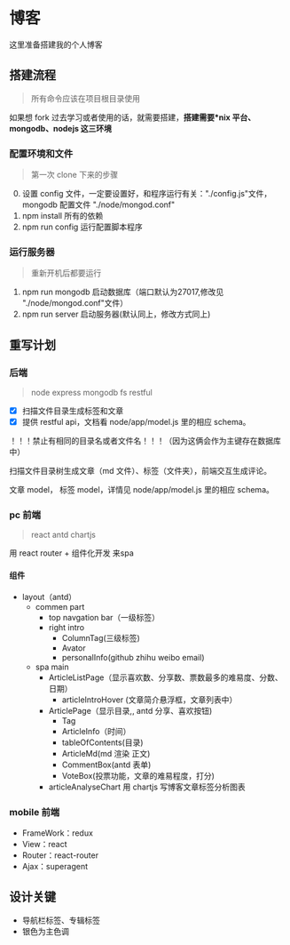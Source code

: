 # 博客
这里准备搭建我的个人博客

## 搭建流程
> 所有命令应该在项目根目录使用

如果想 fork 过去学习或者使用的话，就需要搭建，**搭建需要*nix 平台、mongodb、nodejs 这三环境**

### 配置环境和文件
> 第一次 clone 下来的步骤

0. 设置 config 文件，一定要设置好，和程序运行有关："./config.js"文件，mongodb 配置文件 "./node/mongod.conf"
1. npm install 所有的依赖
2. npm run config 运行配置脚本程序  

### 运行服务器
> 重新开机后都要运行

1. npm run mongodb 启动数据库（端口默认为27017,修改见 "./node/mongod.conf"文件）
2. npm run server 启动服务器(默认同上，修改方式同上)

## 重写计划
### 后端
> node express mongodb fs restful


- [x] 扫描文件目录生成标签和文章
- [x] 提供 restful api，文档看 node/app/model.js 里的相应 schema。

！！！禁止有相同的目录名或者文件名！！！（因为这俩会作为主键存在数据库中）

扫描文件目录树生成文章（md 文件）、标签（文件夹），前端交互生成评论。

文章 model， 标签 model，详情见 node/app/model.js 里的相应 schema。

### pc 前端
> react antd chartjs

用 react router + 组件化开发 来spa

#### 组件
- layout（antd）
    - commen part
        - top navgation bar（一级标签）
        - right intro
            - ColumnTag(三级标签)
            - Avator
            - personalInfo(github zhihu weibo email)
    - spa main
        - ArticleListPage（显示喜欢数、分享数、票数最多的难易度、分数、日期）
            - articleIntroHover (文章简介悬浮框，文章列表中）
        - ArticlePage（显示目录,, antd 分享、喜欢按钮)
            - Tag
            - ArticleInfo（时间）
            - tableOfContents(目录)
            - ArticleMd(md 渲染 正文)
            - CommentBox(antd 表单)
            - VoteBox(投票功能，文章的难易程度，打分)
        - articleAnalyseChart 用 chartjs 写博客文章标签分析图表

### mobile 前端
- FrameWork：redux
- View：react
- Router：react-router
- Ajax：superagent

## 设计关键
- 导航栏标签、专辑标签
- 银色为主色调
